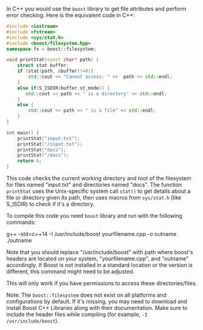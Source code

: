 In C++ you would use the `boost` library to get file attributes and perform error checking. Here is the equivalent code in C++:

```cpp
#include <iostream>
#include <fstream>
#include <sys/stat.h>
#include <boost/filesystem.hpp>
namespace fs = boost::filesystem;

void printStat(const char* path) {
    struct stat buffer;
    if (stat(path, &buffer)!=0){
        std::cout << "Cannot access: " <<  path << std::endl;
    } 
    else if(S_ISDIR(buffer.st_mode)) {
       std::cout << path << " is a directory" << std::endl;
    } 
    else {
        std::cout << path << " is a file" << std::endl;
    }
}

int main() {
    printStat("input.txt");
    printStat("/input.txt");
    printStat("docs");
    printStat("/docs");
    return 0;
}
```
This code checks the current working directory and root of the filesystem for files named "input.txt" and directories named "docs". The function `printStat` uses the Unix-specific system call `stat()` to get details about a file or directory given its path, then uses macros from `sys/stat.h` (like S_ISDIR) to check if it's a directory.

To compile this code you need `boost` library and run with the following commands: 

g++ -std=c++14 -I /usr/include/boost yourfilename.cpp -o outname
./outname

Note that you should replace "/usr/include/boost" with path where boost's headers are located on your system, "yourfilename.cpp", and "outname" accordingly. If Boost is not installed in a standard location or the version is different, this command might need to be adjusted. 

This will only work if you have permissions to access these directories/files. 

Note: The `boost::filesystem` does not exist on all platforms and configurations by default. If it's missing, you may need to download and install Boost C++ Libraries along with their documentation. Make sure to include the header files while compiling (for example, `-I /usr/include/boost`).

